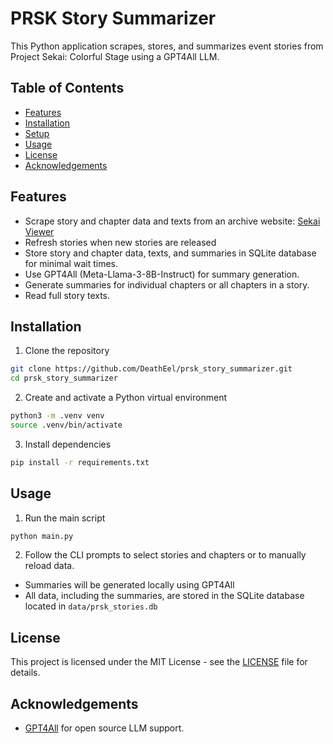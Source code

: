 # PRSK Story Summarizer
This Python application scrapes, stores, and summarizes event stories from Project Sekai: Colorful Stage using a GPT4All LLM.

## Table of Contents
- [Features](#features)
- [Installation](#installation)
- [Setup](#setup)
- [Usage](#usage)
- [License](#license)
- [Acknowledgements](#acknowledgements)

## Features
- Scrape story and chapter data and texts from an archive website: [Sekai Viewer](https://sekai.best/storyreader/eventStory)
- Refresh stories when new stories are released
- Store story and chapter data, texts, and summaries in SQLite database for minimal wait times.
- Use GPT4All (Meta-Llama-3-8B-Instruct) for summary generation.
- Generate summaries for individual chapters or all chapters in a story.
- Read full story texts.

## Installation
1. Clone the repository
```bash
git clone https://github.com/DeathEel/prsk_story_summarizer.git
cd prsk_story_summarizer
```

2. Create and activate a Python virtual environment
```bash
python3 -m .venv venv
source .venv/bin/activate
```

3. Install dependencies
```bash
pip install -r requirements.txt
```

## Usage
1. Run the main script
```bash
python main.py
```

2. Follow the CLI prompts to select stories and chapters or to manually reload data.
- Summaries will be generated locally using GPT4All
- All data, including the summaries, are stored in the SQLite database located in `data/prsk_stories.db`

## License
This project is licensed under the MIT License - see the [LICENSE](LICENSE) file for details.

## Acknowledgements
- [GPT4All](https://github.com/nomic-ai/gpt4all) for open source LLM support.
